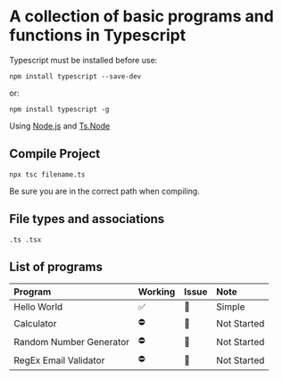 # A collection of basic programs and functions in Typescript

Typescript must be installed before use:

    npm install typescript --save-dev

or:

    npm install typescript -g

Using [Node.js](https://nodejs.org/en) and [Ts.Node](https://www.npmjs.com/package/ts-node)

## Compile Project

    npx tsc filename.ts

Be sure you are in the correct path when compiling.

## File types and associations

    .ts .tsx

## List of programs

| Program                 | Working | Issue | Note        |
| :---------------------- | :------ | :---- | :---------- |
| Hello World             | ✅      | 🔕    | Simple      |
| Calculator              | ⛔      | 🔔    | Not Started |
| Random Number Generator | ⛔      | 🔔    | Not Started |
| RegEx Email Validator   | ⛔      | 🔔    | Not Started |
